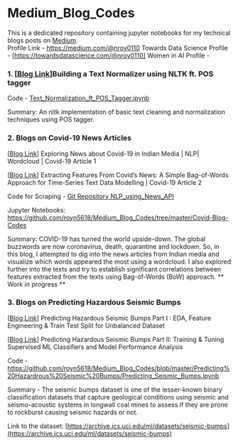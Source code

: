 # Medium_Blog_Codes

This is a dedicated repository containing jupyter notebooks for my technical blogs posts on [Medium](http://medium.com/).    
Profile Link - https://medium.com/@nroy0110
Towards Data Science Profile - [https://towardsdatascience.com/@nroy0110]
Women in AI Profile - 

### 1.  [[Blog Link](https://towardsdatascience.com/building-a-text-normalizer-using-nltk-ft-pos-tagger-e713e611db8)]Building a Text Normalizer using NLTK ft. POS tagger  

Code - [Text_Normalization_ft_POS_Tagger.ipynb](https://github.com/royn5618/Medium_Blog_Codes/blob/master/Text_Normalization_ft_POS_Tagger.ipynb)

Summary: An nltk implementation of basic text cleaning and normalization techniques using POS tagger.

### 2.  Blogs on Covid-19 News Articles
[[Blog Link](https://towardsdatascience.com/exploring-news-about-covid-19-in-indian-media-nlp-wordcloud-covid-19-article-1-2bcbb127dfb3)] Exploring News about Covid-19 in Indian Media | NLP| Wordcloud | Covid-19 Article 1 

[[Blog Link](https://towardsdatascience.com/extracting-features-from-covids-news-a-simple-bag-of-words-approach-for-time-series-text-data-bffe59de76a1)] Extracting Features From Covid’s News: A Simple Bag-of-Words Approach for Time-Series Text Data Modelling | Covid-19 Article 2

Code for Scraping - [Git Repository NLP_using_News_API](https://github.com/royn5618/NLP_using_News_API)

Jupyter Notebooks: https://github.com/royn5618/Medium_Blog_Codes/tree/master/Covid-Blog-Codes

Summary: COVID-19 has turned the world upside-down. The global buzzwords are now coronavirus, death, quarantine and lockdown. So, in this blog, I attempted to dig into the news articles from Indian media and visualize which words appeared the most using a wordcloud. I also explored further into the texts and try to establish significant correlations between features extracted from the texts using Bag-of-Words (BoW) approach. ** Work in progress **

### 3.  Blogs on Predicting Hazardous Seismic Bumps 

[[Blog Link](https://towardsdatascience.com/predicting-hazardous-seismic-bumps-using-supervised-classification-algorithms-part-i-2c5d21f379bc)] Predicting Hazardous Seismic Bumps Part I : EDA, Feature Engineering & Train Test Split for Unbalanced Dataset

[[Blog Link](https://towardsdatascience.com/predicting-hazardous-seismic-bumps-part-ii-training-supervised-classifier-models-and-8b9104b611b0)] Predicting Hazardous Seismic Bumps Part II: Training & Tuning Supervised ML Classifiers and Model Performance Analysis

Code - https://github.com/royn5618/Medium_Blog_Codes/blob/master/Predicting%20Hazardrous%20Seismic%20Bumps/Predicting_Seismic_Bumps.ipynb

Summary - The seismic bumps dataset is one of the lesser-known binary classification datasets that capture geological conditions using seismic and seismo-acoustic systems in longwall coal mines to assess if they are prone to rockburst causing seismic hazards or not.

Link to the dataset: [https://archive.ics.uci.edu/ml/datasets/seismic-bumps](https://archive.ics.uci.edu/ml/datasets/seismic-bumps)

    
